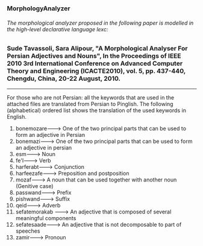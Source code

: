 ### MorphologyAnalyzer

###### The morphological analyzer proposed in the following paper is modelled in the high-level declarative language lexc:
### Sude Tavassoli, Sara Alipour, "A Morphological Analyser For Persian Adjectives and Nouns", In the Proceedings of IEEE 2010 3rd International Conference on Advanced Computer Theory and Engineering (ICACTE2010), vol. 5, pp. 437-440, Chengdu, China, 20-22 August, 2010.
------------------------------

For those who are not Persian: all the keywords that are used in the attached files are translated from Persian to Pinglish. 
The following (alphabetical) ordered list shows the translation of the used keywords in English.

1. bonemozare---> One of the two principal parts that can be used to form an adjective in Persian
2. bonemazi--->  One of the two principal parts that can be used to form an adjective in persian
3. esm---> Noun
4. fe'l---> Verb
5. harferabt---> Conjunction
6. harfeezafe---> Preposition and postposition
7. mozaf---> A noun that can be used together with another noun (Genitive case)
8. passwand---> Prefix
9. pishwand---> Suffix
10. qeid---> Adverb
11. sefatemorakab ---> An adjective that is composed of several meaningful components
12. sefatesaade---> An adjective that is not decomposable to part of speeches
13. zamir---> Pronoun


 
